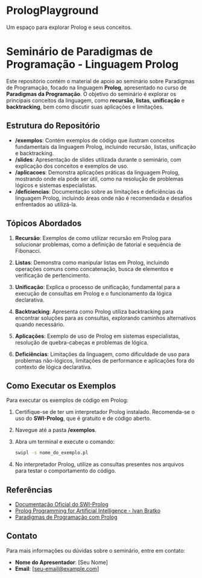 # PrologPlayground
Um espaço para explorar Prolog e seus conceitos.

# Seminário de Paradigmas de Programação - Linguagem Prolog

Este repositório contém o material de apoio ao seminário sobre Paradigmas de Programação, focado na linguagem **Prolog**, apresentado no curso de **Paradigmas da Programação**. O objetivo do seminário é explorar os principais conceitos da linguagem, como **recursão**, **listas**, **unificação** e **backtracking**, bem como discutir suas aplicações e limitações.

## Estrutura do Repositório

- **/exemplos**: Contém exemplos de código que ilustram conceitos fundamentais da linguagem Prolog, incluindo recursão, listas, unificação e backtracking.
- **/slides**: Apresentação de slides utilizada durante o seminário, com explicação dos conceitos e exemplos de uso.
- **/aplicacoes**: Demonstra aplicações práticas da linguagem Prolog, mostrando onde ela pode ser útil, como na resolução de problemas lógicos e sistemas especialistas.
- **/deficiencias**: Documentação sobre as limitações e deficiências da linguagem Prolog, incluindo áreas onde não é recomendada e desafios enfrentados ao utilizá-la.

## Tópicos Abordados

1. **Recursão**: Exemplos de como utilizar recursão em Prolog para solucionar problemas, como a definição de fatorial e sequência de Fibonacci.

2. **Listas**: Demonstra como manipular listas em Prolog, incluindo operações comuns como concatenação, busca de elementos e verificação de pertencimento.

3. **Unificação**: Explica o processo de unificação, fundamental para a execução de consultas em Prolog e o funcionamento da lógica declarativa.

4. **Backtracking**: Apresenta como Prolog utiliza backtracking para encontrar soluções para as consultas, explorando caminhos alternativos quando necessário.

5. **Aplicações**: Exemplo de uso de Prolog em sistemas especialistas, resolução de quebra-cabeças e problemas de lógica.

6. **Deficiências**: Limitações da linguagem, como dificuldade de uso para problemas não-lógicos, limitações de performance e aplicações fora do contexto de lógica declarativa.

## Como Executar os Exemplos

Para executar os exemplos de código em Prolog:

1. Certifique-se de ter um interpretador Prolog instalado. Recomenda-se o uso do **SWI-Prolog**, que é gratuito e de código aberto.
2. Navegue até a pasta **/exemplos**.
3. Abra um terminal e execute o comando:

   ```bash
   swipl -s nome_do_exemplo.pl
   ```

4. No interpretador Prolog, utilize as consultas presentes nos arquivos para testar o comportamento do código.

## Referências

- [Documentação Oficial do SWI-Prolog](https://www.swi-prolog.org/documentation)
- [Prolog Programming for Artificial Intelligence - Ivan Bratko](https://www.pearson.com)
- [Paradigmas de Programação com Prolog](https://paradigmas-prolog.org)

## Contato

Para mais informações ou dúvidas sobre o seminário, entre em contato:

- **Nome do Apresentador**: [Seu Nome]
- **Email**: [seu-email@example.com]


